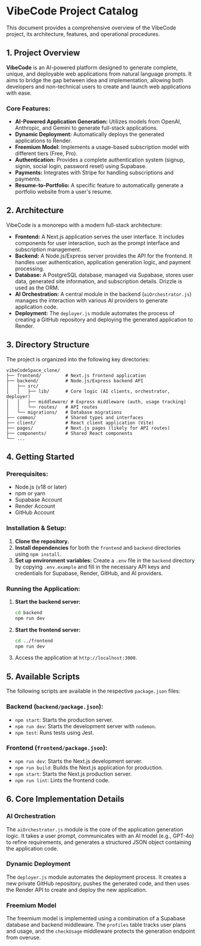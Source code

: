 # VibeCode Project Catalog

This document provides a comprehensive overview of the VibeCode project, its architecture, features, and operational procedures.

## 1. Project Overview

**VibeCode** is an AI-powered platform designed to generate complete, unique, and deployable web applications from natural language prompts. It aims to bridge the gap between idea and implementation, allowing both developers and non-technical users to create and launch web applications with ease.

### Core Features:

*   **AI-Powered Application Generation:** Utilizes models from OpenAI, Anthropic, and Gemini to generate full-stack applications.
*   **Dynamic Deployment:** Automatically deploys the generated applications to Render.
*   **Freemium Model:** Implements a usage-based subscription model with different tiers (Free, Pro).
*   **Authentication:** Provides a complete authentication system (signup, signin, social login, password reset) using Supabase.
*   **Payments:** Integrates with Stripe for handling subscriptions and payments.
*   **Resume-to-Portfolio:** A specific feature to automatically generate a portfolio website from a user's resume.

## 2. Architecture

VibeCode is a monorepo with a modern full-stack architecture:

*   **Frontend:** A Next.js application serves the user interface. It includes components for user interaction, such as the prompt interface and subscription management.
*   **Backend:** A Node.js/Express server provides the API for the frontend. It handles user authentication, application generation logic, and payment processing.
*   **Database:** A PostgreSQL database, managed via Supabase, stores user data, generated site information, and subscription details. Drizzle is used as the ORM.
*   **AI Orchestration:** A central module in the backend (`aiOrchestrator.js`) manages the interaction with various AI providers to generate application code.
*   **Deployment:** The `deployer.js` module automates the process of creating a GitHub repository and deploying the generated application to Render.

## 3. Directory Structure

The project is organized into the following key directories:

```
vibeCodeSpace_clone/
├── frontend/         # Next.js frontend application
├── backend/          # Node.js/Express backend API
│   ├── src/
│   │   ├── lib/      # Core logic (AI clients, orchestrator, deployer)
│   │   ├── middleware/ # Express middleware (auth, usage tracking)
│   │   └── routes/   # API routes
│   └── migrations/   # Database migrations
├── common/           # Shared types and interfaces
├── client/           # React client application (Vite)
├── pages/            # Next.js pages (likely for API routes)
├── components/       # Shared React components
└── ...
```

## 4. Getting Started

### Prerequisites:

*   Node.js (v18 or later)
*   npm or yarn
*   Supabase Account
*   Render Account
*   GitHub Account

### Installation & Setup:

1.  **Clone the repository.**
2.  **Install dependencies** for both the `frontend` and `backend` directories using `npm install`.
3.  **Set up environment variables:** Create a `.env` file in the `backend` directory by copying `.env.example` and fill in the necessary API keys and credentials for Supabase, Render, GitHub, and AI providers.

### Running the Application:

1.  **Start the backend server:**
    ```bash
    cd backend
    npm run dev
    ```
2.  **Start the frontend server:**
    ```bash
    cd ../frontend
    npm run dev
    ```
3.  Access the application at `http://localhost:3000`.

## 5. Available Scripts

The following scripts are available in the respective `package.json` files:

### Backend (`backend/package.json`):

*   `npm start`: Starts the production server.
*   `npm run dev`: Starts the development server with `nodemon`.
*   `npm test`: Runs tests using Jest.

### Frontend (`frontend/package.json`):

*   `npm run dev`: Starts the Next.js development server.
*   `npm run build`: Builds the Next.js application for production.
*   `npm start`: Starts the Next.js production server.
*   `npm run lint`: Lints the frontend code.

## 6. Core Implementation Details

### AI Orchestration

The `aiOrchestrator.js` module is the core of the application generation logic. It takes a user prompt, communicates with an AI model (e.g., GPT-4o) to refine requirements, and generates a structured JSON object containing the application code.

### Dynamic Deployment

The `deployer.js` module automates the deployment process. It creates a new private GitHub repository, pushes the generated code, and then uses the Render API to create and deploy the new application.

### Freemium Model

The freemium model is implemented using a combination of a Supabase database and backend middleware. The `profiles` table tracks user plans and usage, and the `checkUsage` middleware protects the generation endpoint from overuse.
